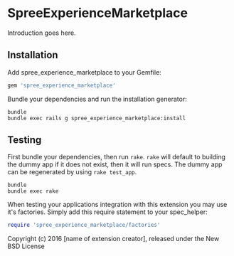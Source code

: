 SpreeExperienceMarketplace
==========================

Introduction goes here.

Installation
------------

Add spree_experience_marketplace to your Gemfile:

```ruby
gem 'spree_experience_marketplace'
```

Bundle your dependencies and run the installation generator:

```shell
bundle
bundle exec rails g spree_experience_marketplace:install
```

Testing
-------

First bundle your dependencies, then run `rake`. `rake` will default to building the dummy app if it does not exist, then it will run specs. The dummy app can be regenerated by using `rake test_app`.

```shell
bundle
bundle exec rake
```

When testing your applications integration with this extension you may use it's factories.
Simply add this require statement to your spec_helper:

```ruby
require 'spree_experience_marketplace/factories'
```

Copyright (c) 2016 [name of extension creator], released under the New BSD License

